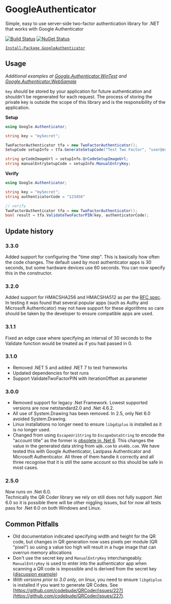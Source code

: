 # GoogleAuthenticator
Simple, easy to use server-side two-factor authentication library for .NET that works with Google Authenticator

[![Build Status](https://dev.azure.com/brandon-potter/GoogleAuthenticator/_apis/build/status/BrandonPotter.GoogleAuthenticator?branchName=master)](https://dev.azure.com/brandon-potter/GoogleAuthenticator/_build/latest?definitionId=1&branchName=master)
[![NuGet Status](https://buildstats.info/nuget/GoogleAuthenticator)](https://www.nuget.org/packages/GoogleAuthenticator/)

[`Install-Package GoogleAuthenticator`](https://www.nuget.org/packages/GoogleAuthenticator)

## Usage

*Additional examples at [Google.Authenticator.WinTest](https://github.com/BrandonPotter/GoogleAuthenticator/tree/master/Google.Authenticator.WinTest) and [Google.Authenticator.WebSample](https://github.com/BrandonPotter/GoogleAuthenticator/tree/master/Google.Authenticator.WebSample)*

`key` should be stored by your application for future authentication and shouldn't be regenerated for each request. The process of storing the private key is outside the scope of this library and is the responsibility of the application.

**Setup**
```csharp
using Google.Authenticator;

string key = "mySecret";

TwoFactorAuthenticator tfa = new TwoFactorAuthenticator();
SetupCode setupInfo = tfa.GenerateSetupCode("Test Two Factor", "user@example.com", key, false, 3);

string qrCodeImageUrl = setupInfo.QrCodeSetupImageUrl;
string manualEntrySetupCode = setupInfo.ManualEntryKey;
```

**Verify**
```csharp
using Google.Authenticator;

string key = "mySecret";
string authenticatorCode = "123456"

// verify
TwoFactorAuthenticator tfa = new TwoFactorAuthenticator();
bool result = tfa.ValidateTwoFactorPIN(key, authenticatorCode);
```

## Update history

### 3.3.0

Added support for configuring the "time step". This is basically how often the code changes.
The default used by most authenticator apps is 30 seconds, but some hardware devices use 60 seconds. You can now specify this in the constructor.

### 3.2.0

Added support for HMACSHA256 and HMACSHA512 as per the [RFC spec](https://datatracker.ietf.org/doc/html/rfc6238#section-1.2). In testing it was found that several popular apps (such as Authy and Microsoft Authenticator) may not have support for these algorithms so care should be taken by the developer to ensure compatible apps are used.

### 3.1.1

Fixed an edge case where specifying an interval of 30 seconds to the Validate function would be treated as if you had passed in 0.

### 3.1.0

- Removed .NET 5 and added .NET 7 to test frameworks
- Updated dependencies for test runs
- Support ValidateTwoFactorPIN with iterationOffset as parameter

### 3.0.0

- Removed support for legacy .Net Framework. Lowest supported versions are now netstandard2.0 and .Net 4.6.2.  
- All use of System.Drawing has been removed. In 2.5, only Net 6.0 avoided System.Drawing.
- Linux installations no longer need to ensure `libgdiplus` is installed as it is no longer used.
- Changed from using `EscapeUriString` to `EscapeDataString` to encode the "account title" as the former is [obsolete in .Net 6](https://docs.microsoft.com/en-us/dotnet/fundamentals/syslib-diagnostics/syslib0013). This changes the value in the generated data string from `a@b.com` to `a%40b.com`. We have tested this with Google Authenticator, Lastpass Authenticator and Microsoft Authenticator. All three of them handle it correctly and all three recognise that it is still the same account so this should be safe in most cases.

### 2.5.0

Now runs on .Net 6.0.  
Technically the QR Coder library we rely on still does not fully support .Net 6.0 so it is possible there will be other niggling issues, but for now all tests pass for .Net 6.0 on both Windows and Linux.

## Common Pitfalls

* Old documentation indicated specifying width and height for the QR code, but changes in QR generation now uses pixels per module (QR "pixel") so using a value too high will result in a huge image that can overrun memory allocations
* Don't use the secret key and `ManualEntryKey` interchangeably. `ManualEntryKey` is used to enter into the authenticator app when scanning a QR code is impossible and is derived from the secret key ([discussion example](https://github.com/BrandonPotter/GoogleAuthenticator/issues/54))
* *With versions prior to 3.0 only*, on linux, you need to ensure `libgdiplus` is installed if you want to generate QR Codes. See [https://github.com/codebude/QRCoder/issues/227](https://github.com/codebude/QRCoder/issues/227).
